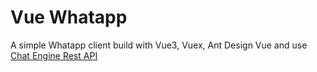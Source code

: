 # Vue Whatapp

A simple Whatapp client build with Vue3, Vuex, Ant Design Vue and use [Chat Engine Rest API](https://chatengine.io/)
